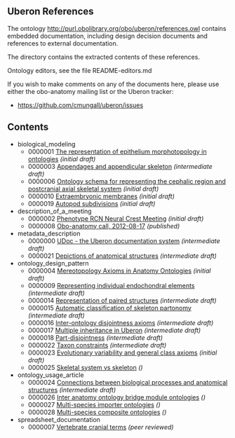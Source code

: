 Uberon References
-----------------

The ontology http://purl.obolibrary.org/obo/uberon/references.owl
contains embedded documentation, including design decision documents
and references to external documentation.

The directory contains the extracted contents of these references.

Ontology editors, see the file README-editors.md

If you wish to make comments on any of the documents here, please use
either the obo-anatomy mailing list or the Uberon tracker:

 * https://github.com/cmungall/uberon/issues

Contents
--------

<!-- AUTO-ADD-CONTENTS -->

 * biological_modeling
     * 0000001 [The representation of epithelium morphotopology in ontologies](http://purl.obolibrary.org/obo/uberon/references/reference_0000001) *(initial draft)*
     * 0000003 [Appendages and appendicular skeleton](http://purl.obolibrary.org/obo/uberon/references/reference_0000003) *(intermediate draft)*
     * 0000006 [Ontology schema for representing the cephalic region and postcranial axial skeletal system](http://purl.obolibrary.org/obo/uberon/references/reference_0000006) *(initial draft)*
     * 0000010 [Extraembryonic membranes](http://purl.obolibrary.org/obo/uberon/references/reference_0000010) *(initial draft)*
     * 0000019 [Autopod subdivisions](http://purl.obolibrary.org/obo/uberon/references/reference_0000019) *(initial draft)*
 * description_of_a_meeting
     * 0000002 [Phenotype RCN Neural Crest Meeting](http://purl.obolibrary.org/obo/uberon/references/reference_0000002) *(initial draft)*
     * 0000008 [Obo-anatomy call, 2012-08-17](http://purl.obolibrary.org/obo/uberon/references/reference_0000008) *(published)*
 * metadata_description
     * 0000000 [UDoc - the Uberon documentation system](http://purl.obolibrary.org/obo/uberon/references/reference_0000000) *(intermediate draft)*
     * 0000021 [Depictions of anatomical structures](http://purl.obolibrary.org/obo/uberon/references/reference_0000021) *(intermediate draft)*
 * ontology_design_pattern
     * 0000004 [Mereotopology Axioms in Anatomy Ontologies](http://purl.obolibrary.org/obo/uberon/references/reference_0000004) *(initial draft)*
     * 0000009 [Representing individual endochondral elements](http://purl.obolibrary.org/obo/uberon/references/reference_0000009) *(intermediate draft)*
     * 0000014 [Representation of paired structures](http://purl.obolibrary.org/obo/uberon/references/reference_0000014) *(intermediate draft)*
     * 0000015 [Automatic classification of skeleton partonomy](http://purl.obolibrary.org/obo/uberon/references/reference_0000015) *(intermediate draft)*
     * 0000016 [Inter-ontology disjointness axioms](http://purl.obolibrary.org/obo/uberon/references/reference_0000016) *(intermediate draft)*
     * 0000017 [Multiple inheritance in Uberon](http://purl.obolibrary.org/obo/uberon/references/reference_0000017) *(intermediate draft)*
     * 0000018 [Part-disjointness](http://purl.obolibrary.org/obo/uberon/references/reference_0000018) *(intermediate draft)*
     * 0000022 [Taxon constraints](http://purl.obolibrary.org/obo/uberon/references/reference_0000022) *(intermediate draft)*
     * 0000023 [Evolutionary variability and general class axioms](http://purl.obolibrary.org/obo/uberon/references/reference_0000023) *(initial draft)*
     * 0000025 [Skeletal system vs skeleton](http://purl.obolibrary.org/obo/uberon/references/reference_0000025) *()*
 * ontology_usage_article
     * 0000024 [Connections between biological processes and anatomical structures](http://purl.obolibrary.org/obo/uberon/references/reference_0000024) *(intermediate draft)*
     * 0000026 [Inter anatomy ontology bridge module ontologies](http://purl.obolibrary.org/obo/uberon/references/reference_0000026) *()*
     * 0000027 [Multi-species importer ontologies](http://purl.obolibrary.org/obo/uberon/references/reference_0000027) *()*
     * 0000028 [Multi-species composite ontologies](http://purl.obolibrary.org/obo/uberon/references/reference_0000028) *()*
 * spreadsheet_documentation
     * 0000007 [Vertebrate cranial terms](http://purl.obolibrary.org/obo/uberon/references/reference_0000007) *(peer reviewed)*
